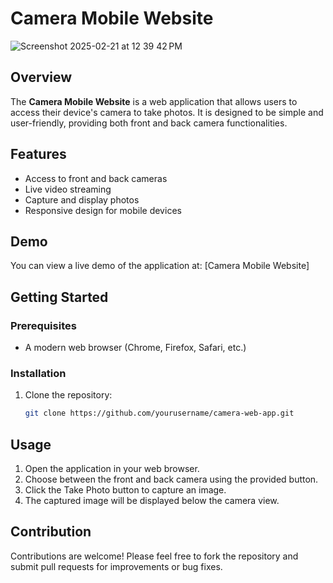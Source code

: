 # Camera Mobile Website


![Screenshot 2025-02-21 at 12 39 42 PM](https://github.com/user-attachments/assets/e6fd2f98-39f8-4a8b-97b6-0253c051233c) <!-- Add a screenshot or image of your application -->

## Overview
The **Camera Mobile Website** is a web application that allows users to access their device's camera to take photos. It is designed to be simple and user-friendly, providing both front and back camera functionalities.

## Features
- Access to front and back cameras
- Live video streaming
- Capture and display photos
- Responsive design for mobile devices

## Demo
You can view a live demo of the application at: [Camera Mobile Website]

## Getting Started

### Prerequisites
- A modern web browser (Chrome, Firefox, Safari, etc.)

### Installation
1. Clone the repository:
   ```bash
   git clone https://github.com/yourusername/camera-web-app.git
## Usage
   1. Open the application in your web browser.
   2. Choose between the front and back camera using the provided button.
   3. Click the Take Photo button to capture an image.
   4. The captured image will be displayed below the camera view.
      
## Contribution
Contributions are welcome! Please feel free to fork the repository and submit pull requests for improvements or bug fixes.
